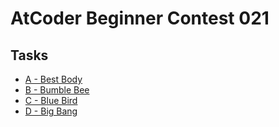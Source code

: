 # AtCoder Beginner Contest 021
## Tasks
- [A - Best Body](https://beta.atcoder.jp/contests/abc022/tasks/abc022_a)
- [B - Bumble Bee](https://beta.atcoder.jp/contests/abc022/tasks/abc022_b)
- [C - Blue Bird](https://beta.atcoder.jp/contests/abc022/tasks/abc022_c)
- [D - Big Bang](https://beta.atcoder.jp/contests/abc022/tasks/abc022_d)
